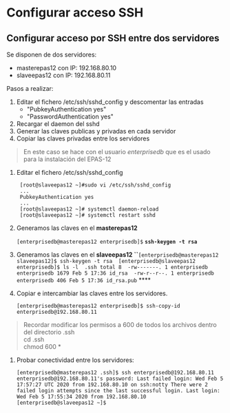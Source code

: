 # Configurar acceso SSH

## Configurar acceso por SSH entre dos servidores

Se disponen de dos servidores:

* masterepas12 con IP: 192.168.80.10
* slaveepas12 con IP: 192.168.80.11

Pasos a realizar:

1. Editar el fichero /etc/ssh/sshd\_config y descomentar las entradas
   * "PubkeyAuthentication yes"
   * "PasswordAuthentication yes"
2. Recargar el daemon del sshd 
3. Generar las claves publicas y privadas en cada servidor
4. Copiar las claves privadas entre los servidores

> En este caso se hace con el usuario _enterprisedb_ que es el usado para la instalación del EPAS-12

1. Editar el fichero /etc/ssh/sshd\_config

   ```text
    [root@slaveepas12 ~]#sudo vi /etc/ssh/sshd_config
    ...
    PubkeyAuthentication yes
    ...
    [root@slaveepas12 ~]# systemctl daemon-reload
    [root@slaveepas12 ~]# systemctl restart sshd
   ```

2. Generamos las claves en el **masterepas12**

   `[enterprisedb@masterepas12 enterprisedb]$` **`ssh-keygen -t rsa`**

3. Generamos las claves en el **slaveepas12 ``**`[enterprisedb@masterepas12 slaveepas12]$ ssh-keygen -t rsa  [enterprisedb@slaveepas12 enterprisedb]$ ls -l  .ssh total 8  -rw-------. 1 enterprisedb enterprisedb 1679 Feb 5 17:36 id_rsa  -rw-r--r--. 1 enterprisedb enterprisedb 406 Feb 5 17:36 id_rsa.pub` ****
4. Copiar e intercambiar las claves entre los servidores.

   `[enterprisedb@masterepas12 enterprisedb]$ ssh-copy-id enterprisedb@192.168.80.11` 

> Recordar modificar los permisos a 600 de todos los archivos dentro del directorio .ssh   
> cd .ssh   
> chmod 600 \*

1. Probar conectividad entre los servidores:

   `[enterprisedb@masterepas12 .ssh]$ ssh enterprisedb@192.168.80.11 enterprisedb@192.168.80.11's password: Last failed login: Wed Feb 5 17:57:27 UTC 2020 from 192.168.80.10 on ssh:notty There were 2 failed login attempts since the last successful login. Last login: Wed Feb 5 17:55:34 2020 from 192.168.80.10 [enterprisedb@slaveepas12 ~]$`

